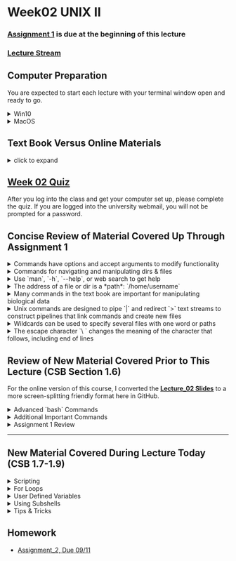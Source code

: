 # Week02 UNIX II

### [Assignment 1](https://github.com/tamucc-comp-bio-2020/classroom_repo/blob/master/assignments/assignment_1.md) is due at the beginning of this lecture

### [Lecture Stream](https://tamucc.webex.com/recordingservice/sites/tamucc/recording/playback/66eac3301a3147828e9e1797d662a564)

## Computer Preparation

You are expected to start each lecture with your terminal window open and ready to go.

<details><summary>Win10</summary>
<p>

  * If the Ubuntu app is not installed, then follow [these instructions](https://github.com/cbirdlab/wlsUBUNTU_settings/blob/master/InstallLinuxOnWindows_Automated.pdf)
  
  * Log into your Ubuntu terminal.  _We will not use `gitbash` unless you can not get Ubuntu running._ After logging in, You are in your home directory. 
  
  * If you are using an Ubuntu terminal that has not been setup (you will know because it will ask you to create a new user name and password) or you notice odd cursor behavior when editing text in the terminal, then run the following code:
  
    ```bash
    git clone https://github.com/cbirdlab/wlsUBUNTU_settings.git
    . ./wlsUBUNTU_settings/updateSettings.bash
    rm -rf wlsUBUNTU_settings
    ```
    
  * If the `CSB` directory does not exist in your home directory (check with `ls`), then run the following code to clone the `CSB` repository into your home directory:
  
    ```bash
    git clone https://github.com/CSB-book/CSB.git
    ```

  * It is always a good idea to keep your apps in `Ubuntu` up to date. _The first time you do this, it could take a long time to finish. After that, if you do this when you log in, it should go quickly._
    ```bash
    sudo apt update
    sudo apt upgrade
    ```

</p>
</details>

<details><summary>MacOS</summary>
<p>
 
  * Open a terminal window
  
  * Consider installing [homebrew](https://brew.sh/).  You will be able to use homebrew to install linux software, such as `tree`, which is used in the slide show.
  
  * If the `CSB` directory does not exist in your home directory (check with `ls`), then run the following code to clone the `CSB` repository into your home directory:
  
    ```bash
    git clone https://github.com/CSB-book/CSB.git
    ```
    
</p>
</details>


## Text Book Versus Online Materials

<details><summary>click to expand</summary>
<p>

The material below closely follow the book but there is some additional information that is not provided in the book (and vice versa). If you choose to follow the lecture slides, the `code blocks` are represented by green text on a black background, mimicking the terminal.

* Page 35 **Use _BodyMass.csv_ (slides) rather than _BodyM.csv_ (book)**

* Page 46, the script on the bottom half of the page is poor form. Making a bunch of tmp files is a bad idea.  Do this instead:

```
#!/bin/bash

# to run do this:
# ./ExtractBodyM.sh [infile] [outfile]

# isolate columns 2-6 of csv (first argument) using cut
# translate the ; to “ “ using tr
# remove the header row using tail
# sort by sixth column, descending order
# save to file (second argument)

# isolate columns 2-6 of csv (first argument) using cut
cut -d ";" -f 2-6 $1 | \
 # translate the ; to “ “ using tr
	tr ";" " " | \
 # remove the header row using tail
	tail -n+2 | \
 # sort by sixth column, descending order
 # save to file (second argument)
	sort -nrk6 > $2
```

</p>
</details>


## [Week 02 Quiz](https://forms.office.com/Pages/ResponsePage.aspx?id=8frLNKZngUepylFOslULZlFZdbyVx8RLiPt1GobhHnlUMjIySEJCNFlSMVJRSUo0SU5HSFNKMVRHWC4u)

After you log into the class and get your computer set up, please complete the quiz. If you are logged into the university webmail, you will not be prompted for a password.


## Concise Review of Material Covered Up Through Assignment 1

<details><summary>Commands have options and accept arguments to modify functionality </summary>
<p>

#### [command] [options] [arguments]

* ls -ltrh CSB

#### a command is a simple app 

* `ls`

#### an option is a command setting, like a check box

* `-a` single letter options are immediately preceded by `-`,  `- a` will not work

  * shortcut for many single letter options: `ls -l -t -r -h` is the same as `ls -ltrh`

* `--all` there are typically word versions of each option and they are preceded by `--`

  * there are no shortcuts for word options, i.e. `ls -ltrh --all` or ` ls --all -ltrh` or `ls -ltrha`

#### an argument is a value or string that is provided to the command

* ex. a path, dir name, or file name
  
  * `ls data` will return the file and contents of directory named *data* if it exists in present dir

</p>
</details>

<details><summary>Commands for navigating and manipulating dirs & files </summary>
<p>

#### `cd`    change directories
#### `pwd`   where am I?
#### `ls`    show contents of `pwd`
#### `cp`    copy files and directories from one location to another, could also rename copied file
#### `mv`    move files and directories from one location to another, rename file or directories
#### `rm`    delete file or dir, be careful, there is no undo
#### `mkdir` make new directory, will not overwrite existing dir
#### `less`  view a file without opening all of it, good for large files
#### `nano`  word processor, edit text files
#### `chmod` change file and dir permissions

</p>
</details>

<details><summary>Use `man`, `-h`, `--help`, or web search to get help </summary>
<p>

#### `man` <command>    show manual for command
  
#### [command]` -h`     if man does not work, this could show manual for command
  
#### [command]` --help` another way to display manual in some cases
  
#### [command]          another way to display manual in some cases
  
#### use web browser to search on *bash command* 
  

</p>
</details>

<details><summary>The address of a file or dir is a *path*: `/home/username`</summary>
<p>

#### Absolute paths specify the same address regardless of the present working dir

  * `/`     root dir, top dir in directory tree
  
  * `~`     home dir

#### Relative paths specify different addresses depending upon the present working dir

  * `-`     last directory your were in before the `pwd`
  
  * `../`   parent directory, one directory up the tree from `pwd`
  
  * `../../` 2 directories up the tree from `pwd`
  
  * `./`    present working directory

</p>
</details>

<details><summary>Many commands in the text book are important for manipulating biological data</summary>
<p>

#### `echo`  prints text or convertes text into a text stream

#### `head`  returns only first few lines of a file, or remove last lines (rows)

#### `tail`  returns only last few lines of a file, or remove first lines (rows)

#### `cut`   returns specified columns

#### `cat`   combines files together by line (row)

#### `uniq`  removes duplicates

#### `sort`  changes the order of rows by column

#### `grep`  returns lines (rows) that match a pattern

#### `tr`    replaces one character with another, usually column delimiters

#### `wc`    count words, characters, lines, etc

</p>
</details>

<details><summary>Unix commands are designed to pipe `|` and redirect `>` text streams to construct pipelines that link commands and create new files</summary>
<p>

#### [command] [options] [arguments] | [command] [options] [arguments] > [output file]

#### `|`     takes standard output (*stdout*) from one command and pipes it to another command as *stdin*

#### `>`     redirects *stdout* into a file of your naming, will overwrite existing file

#### `>>`    redirects *stdout* into a file of your naming, will append existing file

</p>
</details>

<details><summary>Wildcards can be used to specify several files with one word or paths</summary>
<p>

#### `*` can be any character

* `ls *.txt` will list all files ending in `.txt` 

#### `[AB]` means either character `A` or character `B` 

* `ls [bm]oat.txt` will list files named either `boat.txt` or `moat.txt`

</p>
</details>

<details><summary>The escape character `\ ` changes the meaning of the character that follows, including end of lines</summary>
<p>

#### at the end of a line, `\ ` means do not end line and continue on next line

#### `\t`   is a tab, but not all commands recognize this

#### `\n`   is a line feed (*LF*), the unix end of line character (usually invisible)

#### `\r`   is a carriage return (*CR*), in windows every line concludes with CRLF, and causes compatibility issues with unix/linux/mac 

#### there are MANY more uses of `\ `, such as specifying a file with a space in the name: `my\ files`

</p>
</details>


## Review of New Material Covered Prior to This Lecture (CSB Section 1.6) 

For the online version of this course, I converted the [**Lecture_02 Slides**](https://github.com/tamucc-comp-bio-2020/classroom_repo/blob/master/lectures/Week02_files/Lecture02_WelcomeToTheMatrix.pdf)  to a more screen-splitting friendly format here in GitHub.

<details><summary>Advanced `bash` Commands</summary>
<p>

### Redirection of output ([stdout](https://en.wikipedia.org/wiki/Standard_streams#Standard_output_(stdout))) to file `[command] > filename`
### Append [stdout](https://en.wikipedia.org/wiki/Standard_streams#Standard_output_(stdout)) to file `[command] >> filename` 
### Redirect contents of file to [stdin](https://en.wikipedia.org/wiki/Standard_streams#Standard_input_(stdin)) `[command] < filename` 

```bash
# let’s start by moving to our sandbox
$ cd ~/CSB/unix/sandbox

# print text to screen, then print to file, then print file to screen
$ echo "My first line" 
My first line

$ echo "My first line" > test.txt
$ cat test.txt
My first line

# append file with additional text, then print file to screen
$ echo "My second line" >> test.txt
$ cat test.txt
My first line
My second line
```




_use `Tab` key to autocomplete names, prevent spelling mistakes_

---

### Problem Solving Scenario

A machine provides you with thousands of data files. There’s so many, it is breaking your file browser. How many files are there?

We will use the dir `unix/data/Saavedra2013` as an example of a directory with many files

```bash
# start by moving to our sandbox if you are not already there
$ cd ~/CSB/unix/sandbox

# save file names to file in pwd
$ ls ../data/Saavedra2013 > filelist.txt

# look at the file
$ cat filelist.txt

# count lines in the file
$ wc -l filelist.txt

# remove the file
$ rm filelist.txt
```

---

### Piping Text Streams From One Command to the Next with `|`

![Common Operating Systems](Week01_files/pipeline.png)

![Common Operating Systems](Week01_files/pipeline2.png)

A pipe `|` passes the [stdout](https://en.wikipedia.org/wiki/Standard_streams#Standard_output_(stdout)) from one command to the [stdin](https://en.wikipedia.org/wiki/Standard_streams#Standard_input_(stdin)) of another

How many files are there?

```bash
# list file names
$ ls ../data/Saavedra2013

# list file names and pipe into wc
$ ls ../data/Saavedra2013 | wc –l
59

```

---

### [TSV](https://en.wikipedia.org/wiki/Tab-separated_values) & [CSV](https://en.wikipedia.org/wiki/Comma-separated_values) Data Files

In the tidy table below, columns are _*delimited*_ by tabs.  The first column has no column header but is the sample ID.  Ozone, Solar.R, Wind, Temp, Month, and Day are all pieces of data (dimensions) describing each of the 10 samples.

![Common Operating Systems](Week01_files/tsv.png)

* Tab Separated Values (TSV)

  * Tabs denote columns

* Comma Separated Values (CSV)

  * Commas denote columns
  
* [Tidy data](https://en.wikipedia.org/wiki/Tidy_data)

  * Each [row](https://en.wikipedia.org/wiki/Row_(database)) is one [unit of observation](https://en.wikipedia.org/wiki/Unit_of_observation)
  
  * Each [column](https://en.wikipedia.org/wiki/Column_(database)) is one dimension or aspect of the units of observation
  
* File extensions not always accurate, so it is important to view a file to be sure of the delimiter.

Do not type in the following code blocks.  They are here to show you TSV and CSV formatting


Tidy Table:
| Column 1 Header | Column 2 Header | Column 3 Header |
| --------------- | --------------- | --------------- |
| Row 1 Column 1 | Row 1 Column 2 | Row 1 Column 3 |
| Row 2 Column 1 | Row 2 Column 2 | Row 2 Column 3 |
| Row 3 Column 1 | Row 3 Column 2 | Row 3 Column 3 |
| Row 4 Column 1 | Row 4 Column 2 | Row 4 Column 3 |

TSV
```
Column 1 Header	Column 2 Header	Column 3 Header
Row 1 Column 1	Row 1 Column 2	Row 1 Column 3
Row 2 Column 1	Row 2 Column 2	Row 2 Column 3
Row 3 Column 1	Row 3 Column 2	Row 3 Column 3
Row 4 Column 1	Row 4 Column 2	Row 4 Column 3
```

TSV File with tabs denoted by `\t`.  Note your text files will not contain `\t`.  I did this show where tabs were, versus spaces.
```
Column 1 Header\tColumn 2 Header\tColumn 3 Header
Row 1 Column 1\tRow 1 Column 2\tRow 1 Column 3
Row 2 Column 1\tRow 2 Column 2\tRow 2 Column 3
Row 3 Column 1\tRow 3 Column 2\tRow 3 Column 3
Row 4 Column 1\tRow 4 Column 2\tRow 4 Column 3
```

CSV
```
Column 1 Header, Column 2 Header, Column 3 Header
Row 1 Column 1, Row 1 Column 2, Row 1 Column 3
Row 2 Column 1, Row 2 Column 2, Row 2 Column 3
Row 3 Column 1, Row 3 Column 2, Row 3 Column 3
Row 4 Column 1, Row 4 Column 2, Row 4 Column 3
```


---

### Convert Among Formats Using `tr "<old delimiter>" "<new delimiter>"`

```bash
# view contents of csv
$ less -S ../data/Pacifici2013_data.csv 

# replace semicolons with commas using tr [find] [replace]
$ cat ../data/Pacifici2013_data.csv | tr “;” “,” | less –S

# view as tsv
# \t is the nearly universal symbol for tab
$ cat ../data/Pacifici2013_data.csv | tr ";" "\t" | less -S

```

_`tr` is an abbreviation for translate_

---

### Using `cut` to retrieve columns and `head` to retrieve rows

```bash
# change directory
$ cd ~/CSB/unix/data

# display first line of file (i.e., header of CSV file)
$ head -n 1 Pacifici2013_data.csv

# display first column of file
$ cut -d ";" –f 1 Pacifici2013_data.csv

# display second through fourth columns
$ cut -d ";" -f 2-4 Pacifici2013_data.csv

# display first “cell” of data
$ head -n 1 Pacifici2013_data.csv | cut -d ";" -f 1

```

_Note: cut assumes tab delimited files.  If a different delimiter is used in the file, the `-d` option is used to specify the delimiter.  It is very easy to mistake spaces for tabs, and that will make `cut` do odd things with your data if you do not set `-d " "`_

---

### Connecting `cut` `head` `tail` `sort` `uniq`

```bash
# select 2nd column, display first 5 elements
$ cut -d ";" -f 2 Pacifici2013_data.csv | head -n 5

# select 2nd and 8th columns, display first 3 elements
$ cut -d ";" -f 2,8 Pacifici2013_data.csv | head -n 3

# select 2nd column without header, show 5 first elements
$ cut -d ";" -f 2 Pacifici2013_data.csv | tail -n +2 | head -n 5

# identify the orders in csv
# select 2nd column without header, unique sorted elements
$ cut -d ";" -f 2 Pacifici2013_data.csv | tail -n +2 | sort | uniq

# count how many records per order in csv
$ cut -d ";" -f 2 Pacifici2013_data.csv | tail -n +2 | sort | uniq -c

# output the order with the most records, including the number of records in csv
$ cut -d";" -f2 ../data/Pacifici2013_data.csv |  tail -n +2 | sort | uniq -c | tr -s " " "\t" | cut -f2-3 | sort -n | tail -n1


```

_Note: `uniq` is a command that that removes consecutive duplicate lines (rows). For this reason, the input to `uniq` is almost always sorted beforehand.  Use `man uniq` to see the description of the `-c` option.  I use `uniq -c` all the time._

_Note: `sort -t";"` specifies the delimiter character, also known as a field separator.  Try `man sort` and search `/field` to see the manual entry for this._

_Note: `tr -s` can be used to easily convert files or text streams that have multiple spaces in between columns (such as the output of `uniq -c` into a tab separated format.  The `-s` means squish consecutive charcters to one character_

---

### Advanced Pipelining

When constructing long pipelines like the last one in the code block above, you should build it step by step, testing the output as you go.  This strategy reduces the possibility of making a mistake.

I like to use `less -S` or `head` to capture and view the output when it takes up many lines.  The `q` key closes the `less` viewer.

```
# here is an example of how to build the really long pipe above, from scratch
$ cut -d";" -f2 ../data/Pacifici2013_data.csv | less -S
$ cut -d";" -f2 ../data/Pacifici2013_data.csv | tail -n +2 | head
$ cut -d";" -f2 ../data/Pacifici2013_data.csv | tail -n +2 | sort | head
$ cut -d";" -f2 ../data/Pacifici2013_data.csv | tail -n +2 | sort | uniq -c | less -S
$ cut -d";" -f2 ../data/Pacifici2013_data.csv | tail -n +2 | sort | uniq -c | tr -s " " "\t" | head
$ cut -d";" -f2 ../data/Pacifici2013_data.csv | tail -n +2 | sort | uniq -c | tr -s " " "\t" | cut -f2-3 | head
$ cut -d";" -f2 ../data/Pacifici2013_data.csv | tail -n +2 | sort | uniq -c | tr -s " " "\t" | cut -f2-3 | sort -n | less -S
$ cut -d";" -f2 ../data/Pacifici2013_data.csv | tail -n +2 | sort | uniq -c | tr -s " " "\t" | cut -f2-3 | sort -n | tail -n1
```

</p>
</details>



<details><summary>Additional Important Commands</summary>
<p>

### Substituting Characters Using 	`tr`
### Predefined Characters `[:upper:]`

`tr` can be used to replace one or more characters

```bash
# change all a to b
$ echo "aaaabbb" | tr "a" "b"
bbbbbbb

# change 1, 2, 3, 4, and 5 to zero
$ echo "123456789" | tr 1-5 0
000006789

# change a, c, t, g to upper case
$ echo "ACtGGcAaTT" | tr actg ACTG
ACTGGCAATT 

# change lower case letters to upper case
$ echo "ACtGGcAaTT" | tr [:lower:] [:upper:]
ACTGGCAATT

# change a, b, or c to 1, 2 ,or 3 repectively
$ echo "aabbccddee" | tr a-c 1-3
112233ddee

# delete all occurrences of a
$ echo "aaaaabbbb" | tr -d a
bbbb

# remove consecutive duplicate occurrences of a
$ echo "aaaaabbbb" | tr -s a
Abbbb

```

_Note: `tr` does not accept a file as an argument, always use pipe `|` or redirect a file into `tr` (`tr " " "," < file.txt`)_

---

### Use `;` to separate multiple independent commands on 1 line

`;` is equivalent to a period in an english sentence.

```bash
# move to sandbox and list files
cd ~/CSB/unix/sandbox; ls
```

---


### Making a New File From An Existing File

Make a new file `BodyMass.csv` in sandbox dir based on columns 2-6 in `Pacifici2013_data.csv`, remove header, sort lines according to body mass (large to small), change ; to spaces

```bash
# 1. View header row to refresh your memory
$ head -n 1 ../data/Pacifici2013_data.csv 
$ head -n 1 ../data/Pacifici2013_data.csv | tr ";" "\n"

# 2. Start building pipe, use head to view
$ cut -d ";" -f2-6 ../data/Pacifici2013_data.csv | head

# 3. Add to pipe by changing ; to tabs, use head to view
$ cut -d ";" -f2-6 ../data/Pacifici2013_data.csv | tr ";" "\t" | head

# 4. Add to pipe by removing first line, figure out sort options, use head to view
$ cut -d ";" -f2-6 ../data/Pacifici2013_data.csv | tr ";" " " | tail -n+2 | sort -nrk6 | head

# 5. Instead of piping to head, redirect output to file named BodyMass.csv
$ cut -d ";" -f2-6 ../data/Pacifici2013_data.csv | tr ";" " " | tail -n+2 | sort -nrk6 > BodyMass.csv
```

_Note: in step 1, we use `tr` to replace semicolons `;` with "[line feeds](https://en.wikipedia.org/wiki/Newline)" `\n` to view one column header per line._

_`\ ` is the "[escape character](https://en.wikipedia.org/wiki/Escape_character)".  What follows the `\ ` has an alternate meaning._
  * `t` is the letter "t", `\t` is a [metacharacter](https://en.wikipedia.org/wiki/Metacharacter) that symbolizes a tab
  * `n` is the letter "n", `\n` is a metacharacter that symbolizes the end of a line (aka line feed)

---

### [Wildcards](https://en.wikipedia.org/wiki/Wildcard_character) are Symbols that Represent Multiple Characters

`*` Matches zero or more characters, except "leading dot"

`?` Matches any single character, except "leading dot"

`[]` match any one of the characters in the brackets


```bash
# goto miRNA dir inside data dir
$ cd ~/CSB/unix/data/miRNA

# list all files that end with fasta 
$ ls *fasta

# count the numbers of lines in all the fasta files
$ wc -l *fasta

# print the first two lines of each file whose name starts with pp
$ head -n 2 pp*

# determine the type of every file that has an extension with exactly three letters
$ file *.???

# list all files begining with either g, h, or m and ending with fasta
ls [ghm]*fasta

```

_Note: in unix and linux, hidden files are marked by a "leading dot" `.`.  Try `ls -a` to see all files, including those that are hidden.  Wildcards will not return hidden files without being preceded by a `.` _

---

### Selecting lines with matching pattern using `grep [options] [pattern] <filename>` 

* Every line that matches the pattern is returned

  * there are options that allow more specific output, such as a word rather than a line

* Many options to increase functionality. I use `grep` all the time.

* [Regular Expressions](https://en.wikipedia.org/wiki/Regular_expression), aka regex, are used for pattern matching in text files

  * A language of characters, metacharacters, wildcards
  
  * 2 primary syntaxes or standards: [POSIX](https://en.wikipedia.org/wiki/POSIX) (default in `grep`), [Perl](https://en.wikipedia.org/wiki/Perl) (use `-P` option in `grep`)
  
    * when searching for help on regex, it is important to know which standard the pattern is using because POSIX is not the same a Perl


```bash
# goto unix chapter sandbox
$ cd ~/CSB/unix/sandbox

# how many wombats (fam Vombatidae)?
$ grep "Vombatidae" BodyMass.csv
$ grep -c "Vombatidae" BodyMass.csv

# which cattle are in file?
$ grep "Bos" BodyMass.csv

# Only match whole words
$ grep -w "Bos" BodyMass.csv

# Only match whole words and only return the words that match, rather than the lines
$ grep -wo "Bos" BodyMass.csv

# Make search case insensitive
$ grep –i "Bos" BodyMass.csv

# which mammals have body weight most similar to the gorilla?
# option –B lines before match, option –A lines after match
$ grep -B 2 -A 2 "Gorilla gorilla" BodyMass.csv

# show line number of gorilla
$ grep -n "Gorilla gorilla" BodyMass.csv

# -v means match anything except pattern
$ grep Gorilla BodyMass.csv | grep -v gorilla

# return all lines with Gorilla or Pan, note use of escape char \
$ grep -w "Gorilla\|Pan" BodyMass.csv

# return all lines with Gorilla for all files in data dir and its subdirs. -r recursive, searches subdirs
$ grep -r "Gorilla" ../data

```

_Note: the `grep -c` option is very handy for counting and can negate the need for `wc -l` _

---

### Searching for files with `find [dir] [options] [pattern]` 


```bash
# current directory is the unix sandbox
$ find ../data

# how many files are in data?
$ find ../data | wc -l

# find file named n30.txt in data
$ find ../data -name "n30.txt"

# use wildcards to find all files in data that contain about
$ find ../data -iname "*about*"

# count all files that end in .txt in data, then do same but do not include subdirs
$ find ../data -name "*.txt" | wc –l
$ find ../data -maxdepth 1 -name "*.txt" | wc –l

# count files in data that do not include about
$ find ../data -not -name "*about*" | wc -l

# find directories with data in path or name
$ find ../data -type d
```

---

### Change Permissions with `chmod [options] ### <filename>`

* Three types of permissions

  * Read, Write, Execute
  
  * Program will not run if `x` is not set

* Three types of users

  * User, Group, Global

* View with `ls -l`

![](Week01_files/ls-ltrh_3.PNG)

* Setting permissions using “octal” numeric system

  * read = 4
  
  * write = 2
  
  * execute =1
  
  * Simply add numbers together for different combos of permissions

    * if the user has all permissions, 4 + 2 + 1 = 7
  
    * if the group has read permissions, 4
  
    * if the global has no permissions, 0

      * the full set of permissions are then: 740

```bash
# create a file in the unix sandbox
$ touch permissions.txt
$ ls –l

# change permissions so that user can r,w,x; group can r,x; and global can r
$ chmod 754 permissions.txt
$ ls –l

# give everybody full permissions 
$ chmod 777 permissions.txt
$ ls –l

# give yourself full permissions, but only let others read your files 
$ chmod 744 permissions.txt
$ ls –l
```

---

### Super User Do to Execute Command as Administrator: `sudo <command> <options> <arguments>`

* Use `sudo` when computer tells you no.
* Make sure you are certain that you are correct and computer is wrong to not execute your command.
* You will need sudo for installing software


```bash
$ apt update
Reading package lists... Done
E: Could not open lock file /var/lib/apt/lists/lock - open (13: Permission denied)
E: Unable to lock directory /var/lib/apt/lists/
W: Problem unlinking the file /var/cache/apt/pkgcache.bin - RemoveCaches (13: Permission denied)
W: Problem unlinking the file /var/cache/apt/srcpkgcache.bin - RemoveCaches (13: Permission denied)

$ sudo apt update

```

---

### Change Owners With `chown`

The user who creates a file or directory owns that file or directory, but sometimes you will want to transfer ownership (usually to yourself).

```bash
# create a directory with a subdirectory
$ mkdir -p test_dir/test_subdir
$ ls -l 
$ ls -l test_dir

# list valid users
$ cut –d: -f1 /etc/passwd

# change owner of dir, -R includes subdirs
$ chown -R ValidUserName test_dir/
$ sudo chown -R ValidUserName test_dir/
$ ls –l
$ ls –l test_dir

# change owner back to you
$ sudo chown -R $USER test_dir/
```

---


</p>
</details>

<details><summary>Assignment 1 Review</summary>
<p>

[Mind Expander 1.3 Form](https://forms.office.com/Pages/ResponsePage.aspx?id=8frLNKZngUepylFOslULZlFZdbyVx8RLiPt1GobhHnlUOThBNjZNVzlGQUtJUzhYREZVSE5UVVJMNS4u)

[Mind Expander 1.4](https://forms.office.com/Pages/ResponsePage.aspx?id=8frLNKZngUepylFOslULZlFZdbyVx8RLiPt1GobhHnlURVhQUzBWODVKR0VJTTE2WjlZN05ZTjhMRi4u)

[Exercise 1.10.1 Next Generation Sequencing Data](https://forms.office.com/Pages/ResponsePage.aspx?id=8frLNKZngUepylFOslULZlFZdbyVx8RLiPt1GobhHnlUMTVENFg0UjhFTzc3Wkc0NExRTjdLSjdGNi4u)

</p>
</details>

---


## New Material Covered During Lecture Today (CSB 1.7-1.9)

<details><summary>Scripting</summary>
<p>

See the lecture 2 slides and chapter 1 for this material

### What are [scripts](https://en.wikipedia.org/wiki/Scripting_language)?

A script is a file with a list of commands which are executed sequentially from the first line to the last.

In lecture 0, we installed [xming](https://sourceforge.net/projects/xming/) on windows computers.  You need to have [xming](https://sourceforge.net/projects/xming/) turned on for the next commands to work in Ubuntu on windows computers.  

```bash
# create and open ExtractBodyM.sh in CLI text editor
$ nano ExtractBodyM.sh

# ctrl + x to save and exit, then "y" to use the existing name, then "enter key"

# If you have Ubuntu, make sure that you have xming turned on
# open ExtractBodyM.sh in GUI text editor.  If this does not work, then use the nano command above
$ gedit ExtractBodyM.sh

# If you have Mac
# open ExtractBodyM.sh in GUI text editor.  If this does not work, then use the nano command above
$ open –a bbedit ExtractBodyM.sh
# or
$ open ExtractBodyM.sh
```

Either type in or copy and paste the pipeline we made previously to make `BodyMass.csv` into `ExtractBodyM.sh`:

```bash
cut -d ";" -f 2-6 ../data/Pacifici2013_data.csv | tr ";" " " | tail -n+2 | sort -nrk6 > BodyMass.csv
```

The script should look like this:

![](Week02_files/nano_screen_1.png)

Close the script `ctrl + x` then run it as follows:

```bash
# run ExtractBodyM.sh script
$ bash ExtractBodyM.sh

# view directory
$ ls –ltrh

# Open script again
$ nano ExtractBodyM.sh
```

---

### Documenting your script appropriately

* It is important to write comments in English to describe what the script is doing

  * You’ll forget what the code does
  
  * Makes it easier for others to figure out what is happening in the script
  
  * Easier to identify errors

Add the following comments to the script before the code using nano

```bash
# isolate columns 2-6 of csv using cut
# translate the ; to “ “ using tr
# remove the header row using tail
# sort by sixth column, descending order
# save to file
```

Your screen in `nano` should look like this:

![](Week02_files/nano_screen_2.png)

To save changes made in nano without closing: `ctrl + o`, then `enter`.  Do not change the name of the script

---

### Organizing the script

It can be a good idea to try to limit a script to 1 command per line to improve its readability.

Now, let us organize the script so that each pipe in the pipeline occurs on one line by adding the escape character `\ ` after each pipe `|` and hitting enter. The `\ ` tells `bash` to ignore the end of the line.  When complete, your screen should look like this:

![](Week02_files/nano_screen_3.png)

Now that each command is on one line, we can reorganize the comments to occur immediately before the correct line, as follows:

![](Week02_files/nano_screen_4.png)

_Note: `ctrl + k` will delete a line in `nano`_


---

### Indenting consistently

Indentation is a key to writing readable code.  Because we are continuing the same pipe, it is a good idea to indent the subsequent lines in the pipe, as follows:

![](Week02_files/nano_screen_5.png)

---

### Accepting arguments from the command line

It is easy to write a script that accepts arguments when run from the command line.  Recall that an argument is a word or number that is passed to a command.  The first argument after a script or command is saved into a variable called `$1` automatically. A second argument is saved to `$2`, so on and so forth.  

Let us make our script accept a path to the input file and a path to the output file rather than [hard coding](https://en.wikipedia.org/wiki/Hard_coding) the input and output files. We do this by replacing the input `../data/Pacifici2013_data.csv` and output file paths `BodyMass.csv` with `$1` and `$2`, respectively. Do not forget to add to the documentation, and describe how the script should be run:

![](Week02_files/nano_screen_6.png)

Do not forget to save your work with `ctrl + o`.

_Note: all variables are preceded by a `$`.  Avoid creating variables named 1, 2, etc because they could interfere with arguments read in from the command line._

---

### Running the script

Close `nano` with `ctrl + x`, then let us run the script.

```bash
# run ExtractBodyM.sh script
$ bash ExtractBodyM.sh ../data/Pacifici2013_data.csv BodyM.csv
```

---

### Making script "executable"

You can always run a bash script using `bash scriptname`, but you can also make the script executable so that you do not need to call `bash` to run the script.  The permissions need to be changed with `chmod`. Here we will give all users read, write, and execute priviledges. 

```bash
# change permissions so script is executable
$ chmod 777 ExtractBodyM.sh

# open script to add shebang!
$ nano ExtractBodyM.sh
```

Then, we need to add a [shebang!](https://en.wikipedia.org/wiki/Shebang_(Unix)) `#!`to the script. A shebang! tells the computer which program to run the script with, is always preceded by a `#!` and should be on the first line of the script.

![](Week02_files/nano_screen_7.png)

Close `nano` and now you run the script as follows:

```bash
./ExtractBodyM.sh ../data/Pacifici2013_data.csv BodyM.csv
```

---

</p>
</details>


<details><summary>For Loops</summary>
<p>

### `for [variableName] in [list]; do [something]; done` 

* For loops automate repetitive tasks

  * 1 task, 100 files
  
  * Same task, many different arguments


```bash
$ cd ~/CSB/unix/data/miRNA
$ ls

# display first two lines of two fastas ( do not type in the > )
$ for file in ggo_miR.fasta hsa_miR.fasta
> do head -n 2 $file
> done
```

Let us break down the multiline `for` loop above.  

  * Line 1: `file` is the variable name.  
  
    * We could have named it anything but the CSB book uses `file`.  
	
    * I prefer to use `i`.  
  
  * Line 1: `ggo_miR.fasta hsa_miR.fasta` is the list
  
    * A list of file names
  
    * A list can also be the name of a file with a list inside of it
	
	* Or, a list can be a sequence of numbers, e.g. `seq 1 10`

  * Line 2: `head -n2 $file` is the command
  
    * return the first two lines of the file specified in `$file`
	
	* on the first cycle of the loop, `$file` is `ggo_miR.fasta`
	
  * Line 3: `done` tells the code to loop back to line 1 and make `file=hsa_miR.fasta`
  
    * The loop continues cycling until the whole list is complete.
	
	* this loop cycles twice because there are two file names in the list
	

Let us make a longer list of files using a wildcard

```bash
# display first two lines of all fastas
$ for i in *.fasta
> do head -n 2 $i
> done

```

_Note: When setting a variable equal to a value, don’t use a `$`. When calling the value held in the variable, use a `$`_

---

### Another `for` loop example

In the following for loop, we use a for loop to extract three types of microRNA from all of the `fasta` files and save them into 1 file per type of miRNA.

```bash
# display first two lines of two fastas
$ for miR in miR-208a miR-564 miR-3170
> do grep $miR -A1 *.fasta > $miR.fasta
> done
```

![](Week02_files/forloop.png)

---

</p>
</details>

<details><summary>User Defined Variables</summary>
<p>

We can assign values to variables and recall them later. Variables can have any name, but it is safe to stick with letters, rather than numbers or punctuation.  It can be common to use `.` and or `_` in variable names.

When saving or creating a variable, you never precede it with a `$`.  

When recalling a variable, it is always preceded by a `$` in `bash`

```
VARIABLE=1375
X=10
height=6.3
echo $VARIABLE $X $height
```

</p>
</details>

<details><summary>Using Subshells </summary>
<p>

It is often useful to use a unix command to return an argument for another unix command or to generate a value to be saved into a variable.  But how?

We can specify a subshell by wrapping a unix command or pipeline with`$()` 

```bash
VARIABLE=1375
echo $VARIABLE
echo 1375
VARIABLE=$(echo 1375)
echo $VARIABLE

cd ~/CSB/unix/data/Saavedra2013/

ls *txt
FILES=$(ls *txt)
echo $FILES
echo $(ls *txt)

cat *txt
cat $(ls *txt)

cd ../../sandbox

```

These examples are a bit contrived, but you will quickly find that subshells are indispensable when automating

</p>
</details>


<details><summary>Tips & Tricks</summary>
<p>

### The `$PATH`

* A variable that holds all paths to directories where executable commands and scripts are located

* When you type `ls`, `bash` looks at `$PATH` to find the `ls` command file

* If you compile and install software manually (not with `apt`), you need to move it to a `$PATH` dir such as `/usr/local/bin`


```bash
# show path variable
$ echo $PATH

# identify the path to the ls command
$ which ls
/bin/ls
```

---

### Line Terminators - Use a Real Text Editor to View

* There are invisible characters at the end of every line in a text document

  * Carriage Return (CR or `\r`)
  
  * Line Feed (LF  or `\n`)
  
* Unix, Linux, Mac systems end lines with `LF`

* Win systems end lines with `CR LF`

* Make sure your remove CR from files made in Windows that will be used in Linux

* This is one of many reasons why we use a Notepad++ or BBedit

Showing line terminators in `Notepad ++`

![](Week02_files/line_terminators.png)

Finding CR and replacing with nothing in `Notepad ++`

![](Week02_files/line_terminators2.png)

---

### Misc Useful Commands

Note that some of these commands need to be installed on MacOS using `brew`

![](Week02_files/misc_useful_commands.png)

![](Week02_files/misc_useful_commands2.png)

</p>
</details>


## Homework 
* [Assignment_2, Due 09/11](https://github.com/tamucc-comp-bio-2020/classroom_repo/blob/master/assignments/assignment_2.md)

